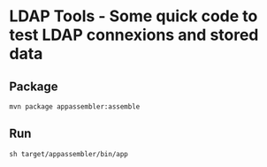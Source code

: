 # LDAP Tools - Some quick code to test LDAP connexions and stored data

## Package
```mvn package appassembler:assemble```

## Run
```sh target/appassembler/bin/app```